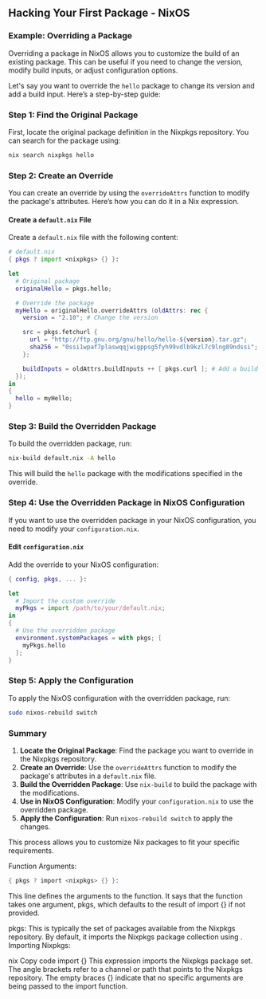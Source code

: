 ## Hacking Your First Package - NixOS

### Example: Overriding a Package

Overriding a package in NixOS allows you to customize the build of an existing package. This can be useful if you need to change the version, modify build inputs, or adjust configuration options.

Let's say you want to override the `hello` package to change its version and add a build input. Here’s a step-by-step guide:

### Step 1: Find the Original Package

First, locate the original package definition in the Nixpkgs repository. You can search for the package using:

```sh
nix search nixpkgs hello
```

### Step 2: Create an Override

You can create an override by using the `overrideAttrs` function to modify the package's attributes. Here’s how you can do it in a Nix expression.

#### Create a `default.nix` File

Create a `default.nix` file with the following content:

```nix
# default.nix
{ pkgs ? import <nixpkgs> {} }:

let
  # Original package
  originalHello = pkgs.hello;

  # Override the package
  myHello = originalHello.overrideAttrs (oldAttrs: rec {
    version = "2.10"; # Change the version

    src = pkgs.fetchurl {
      url = "http://ftp.gnu.org/gnu/hello/hello-${version}.tar.gz";
      sha256 = "0ssi1wpaf7plaswqqjwigppsg5fyh99vdlb9kzl7c9lng89ndssi";
    };

    buildInputs = oldAttrs.buildInputs ++ [ pkgs.curl ]; # Add a build input
  });
in
{
  hello = myHello;
}
```

### Step 3: Build the Overridden Package

To build the overridden package, run:

```sh
nix-build default.nix -A hello
```

This will build the `hello` package with the modifications specified in the override.

### Step 4: Use the Overridden Package in NixOS Configuration

If you want to use the overridden package in your NixOS configuration, you need to modify your `configuration.nix`.

#### Edit `configuration.nix`

Add the override to your NixOS configuration:

```nix
{ config, pkgs, ... }:

let
  # Import the custom override
  myPkgs = import /path/to/your/default.nix;
in
{
  # Use the overridden package
  environment.systemPackages = with pkgs; [
    myPkgs.hello
  ];
}
```

### Step 5: Apply the Configuration

To apply the NixOS configuration with the overridden package, run:

```sh
sudo nixos-rebuild switch
```

### Summary

1. **Locate the Original Package**: Find the package you want to override in the Nixpkgs repository.
2. **Create an Override**: Use the `overrideAttrs` function to modify the package's attributes in a `default.nix` file.
3. **Build the Overridden Package**: Use `nix-build` to build the package with the modifications.
4. **Use in NixOS Configuration**: Modify your `configuration.nix` to use the overridden package.
5. **Apply the Configuration**: Run `nixos-rebuild switch` to apply the changes.

This process allows you to customize Nix packages to fit your specific requirements.


Function Arguments:

```s
{ pkgs ? import <nixpkgs> {} }:
```

This line defines the arguments to the function. It says that the function takes one argument, pkgs, which defaults to the result of import <nixpkgs> {} if not provided.

pkgs: This is typically the set of packages available from the Nixpkgs repository. By default, it imports the Nixpkgs package collection using <nixpkgs>.
Importing Nixpkgs:

nix
Copy code
import <nixpkgs> {}
This expression imports the Nixpkgs package set. The angle brackets <nixpkgs> refer to a channel or path that points to the Nixpkgs repository. The empty braces {} indicate that no specific arguments are being passed to the import function.